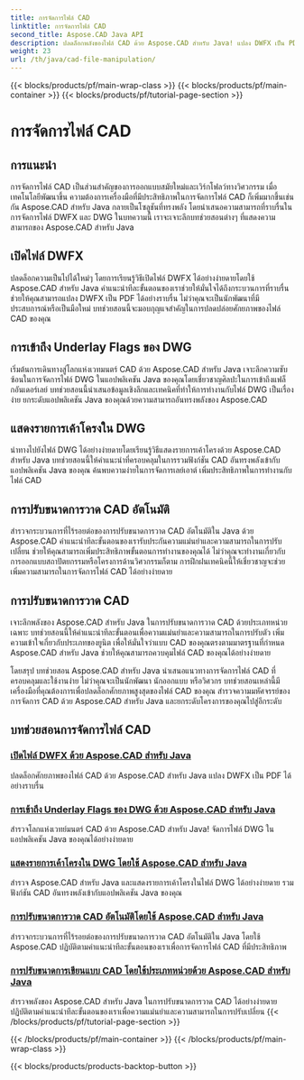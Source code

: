 ```yaml
---
title: การจัดการไฟล์ CAD
linktitle: การจัดการไฟล์ CAD
second_title: Aspose.CAD Java API
description: ปลดล็อกพลังของไฟล์ CAD ด้วย Aspose.CAD สำหรับ Java! แปลง DWFX เป็น PDF เข้าถึงแฟล็ก DWG เค้าโครงรายการ และปรับขนาดอัตโนมัติด้วยบทช่วยสอนของเรา
weight: 23
url: /th/java/cad-file-manipulation/
---
```


{{< blocks/products/pf/main-wrap-class >}}
{{< blocks/products/pf/main-container >}}
{{< blocks/products/pf/tutorial-page-section >}}

# การจัดการไฟล์ CAD


## การแนะนำ

การจัดการไฟล์ CAD เป็นส่วนสำคัญของการออกแบบสมัยใหม่และเวิร์กโฟลว์ทางวิศวกรรม เมื่อเทคโนโลยีพัฒนาขึ้น ความต้องการเครื่องมือที่มีประสิทธิภาพในการจัดการไฟล์ CAD ก็เพิ่มมากขึ้นเช่นกัน Aspose.CAD สำหรับ Java กลายเป็นโซลูชันที่ทรงพลัง โดยนำเสนอความสามารถที่ราบรื่นในการจัดการไฟล์ DWFX และ DWG ในบทความนี้ เราจะเจาะลึกบทช่วยสอนต่างๆ ที่แสดงความสามารถของ Aspose.CAD สำหรับ Java

## เปิดไฟล์ DWFX

ปลดล็อกความเป็นไปได้ใหม่ๆ โดยการเรียนรู้วิธีเปิดไฟล์ DWFX ได้อย่างง่ายดายโดยใช้ Aspose.CAD สำหรับ Java คำแนะนำทีละขั้นตอนของเราช่วยให้มั่นใจได้ถึงกระบวนการที่ราบรื่น ช่วยให้คุณสามารถแปลง DWFX เป็น PDF ได้อย่างราบรื่น ไม่ว่าคุณจะเป็นนักพัฒนาที่มีประสบการณ์หรือเป็นมือใหม่ บทช่วยสอนนี้จะมอบกุญแจสำคัญในการปลดปล่อยศักยภาพของไฟล์ CAD ของคุณ

## การเข้าถึง Underlay Flags ของ DWG

เริ่มต้นการเดินทางสู่โลกแห่งเวทมนตร์ CAD ด้วย Aspose.CAD สำหรับ Java เจาะลึกความซับซ้อนในการจัดการไฟล์ DWG ในแอปพลิเคชัน Java ของคุณโดยเชี่ยวชาญศิลปะในการเข้าถึงแฟล็กอันเดอร์เลย์ บทช่วยสอนนี้นำเสนอข้อมูลเชิงลึกและเทคนิคที่ทำให้การทำงานกับไฟล์ DWG เป็นเรื่องง่าย ยกระดับแอปพลิเคชัน Java ของคุณด้วยความสามารถอันทรงพลังของ Aspose.CAD

## แสดงรายการเค้าโครงใน DWG

นำทางไปยังไฟล์ DWG ได้อย่างง่ายดายโดยเรียนรู้วิธีแสดงรายการเค้าโครงด้วย Aspose.CAD สำหรับ Java บทช่วยสอนนี้ให้คำแนะนำที่ครอบคลุมในการรวมฟังก์ชัน CAD อันทรงพลังเข้ากับแอปพลิเคชัน Java ของคุณ ค้นพบความง่ายในการจัดการเลย์เอาต์ เพิ่มประสิทธิภาพในการทำงานกับไฟล์ CAD

## การปรับขนาดการวาด CAD อัตโนมัติ

สำรวจกระบวนการที่ไร้รอยต่อของการปรับขนาดการวาด CAD อัตโนมัติใน Java ด้วย Aspose.CAD คำแนะนำทีละขั้นตอนของเรารับประกันความแม่นยำและความสามารถในการปรับเปลี่ยน ช่วยให้คุณสามารถเพิ่มประสิทธิภาพขั้นตอนการทำงานของคุณได้ ไม่ว่าคุณจะทำงานเกี่ยวกับการออกแบบสถาปัตยกรรมหรือโครงการด้านวิศวกรรมก็ตาม การฝึกฝนเทคนิคนี้ให้เชี่ยวชาญจะช่วยเพิ่มความสามารถในการจัดการไฟล์ CAD ได้อย่างง่ายดาย

## การปรับขนาดการวาด CAD

เจาะลึกพลังของ Aspose.CAD สำหรับ Java ในการปรับขนาดการวาด CAD ด้วยประเภทหน่วยเฉพาะ บทช่วยสอนนี้ให้คำแนะนำทีละขั้นตอนเพื่อความแม่นยำและความสามารถในการปรับตัว เพิ่มความเข้าใจเกี่ยวกับประเภทของยูนิต เพื่อให้มั่นใจว่าแบบ CAD ของคุณตรงตามมาตรฐานที่กำหนด Aspose.CAD สำหรับ Java ช่วยให้คุณสามารถควบคุมไฟล์ CAD ของคุณได้อย่างง่ายดาย

โดยสรุป บทช่วยสอน Aspose.CAD สำหรับ Java นำเสนอแนวทางการจัดการไฟล์ CAD ที่ครอบคลุมและใช้งานง่าย ไม่ว่าคุณจะเป็นนักพัฒนา นักออกแบบ หรือวิศวกร บทช่วยสอนเหล่านี้มีเครื่องมือที่คุณต้องการเพื่อปลดล็อกศักยภาพสูงสุดของไฟล์ CAD ของคุณ สำรวจความมหัศจรรย์ของการจัดการ CAD ด้วย Aspose.CAD สำหรับ Java และยกระดับโครงการของคุณไปสู่อีกระดับ
## บทช่วยสอนการจัดการไฟล์ CAD
### [เปิดไฟล์ DWFX ด้วย Aspose.CAD สำหรับ Java](./open-dwfx-file/)
ปลดล็อกศักยภาพของไฟล์ CAD ด้วย Aspose.CAD สำหรับ Java แปลง DWFX เป็น PDF ได้อย่างราบรื่น
### [การเข้าถึง Underlay Flags ของ DWG ด้วย Aspose.CAD สำหรับ Java](./accessing-underlay-flags-of-dwg/)
สำรวจโลกแห่งเวทย์มนตร์ CAD ด้วย Aspose.CAD สำหรับ Java! จัดการไฟล์ DWG ในแอปพลิเคชัน Java ของคุณได้อย่างง่ายดาย
### [แสดงรายการเค้าโครงใน DWG โดยใช้ Aspose.CAD สำหรับ Java](./list-layouts-in-dwg/)
สำรวจ Aspose.CAD สำหรับ Java และแสดงรายการเค้าโครงในไฟล์ DWG ได้อย่างง่ายดาย รวมฟังก์ชัน CAD อันทรงพลังเข้ากับแอปพลิเคชัน Java ของคุณ
### [การปรับขนาดการวาด CAD อัตโนมัติโดยใช้ Aspose.CAD สำหรับ Java](./auto-adjusting-cad-drawing-size/)
สำรวจกระบวนการที่ไร้รอยต่อของการปรับขนาดการวาด CAD อัตโนมัติใน Java โดยใช้ Aspose.CAD ปฏิบัติตามคำแนะนำทีละขั้นตอนของเราเพื่อการจัดการไฟล์ CAD ที่มีประสิทธิภาพ
### [การปรับขนาดการเขียนแบบ CAD โดยใช้ประเภทหน่วยด้วย Aspose.CAD สำหรับ Java](./adjusting-cad-drawing-size-using-unit-type/)
สำรวจพลังของ Aspose.CAD สำหรับ Java ในการปรับขนาดการวาด CAD ได้อย่างง่ายดาย ปฏิบัติตามคำแนะนำทีละขั้นตอนของเราเพื่อความแม่นยำและความสามารถในการปรับเปลี่ยน
{{< /blocks/products/pf/tutorial-page-section >}}

{{< /blocks/products/pf/main-container >}}
{{< /blocks/products/pf/main-wrap-class >}}

{{< blocks/products/products-backtop-button >}}
